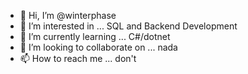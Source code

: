 - 👋 Hi, I’m @winterphase
- 👀 I’m interested in ... SQL and Backend Development
- 🌱 I’m currently learning ... C#/dotnet
- 💞️ I’m looking to collaborate on ... nada
- 📫 How to reach me ... don't

<!---
winterphase/winterphase is a ✨ special ✨ repository because its `README.md` (this file) appears on your GitHub profile.
You can click the Preview link to take a look at your changes.
--->
